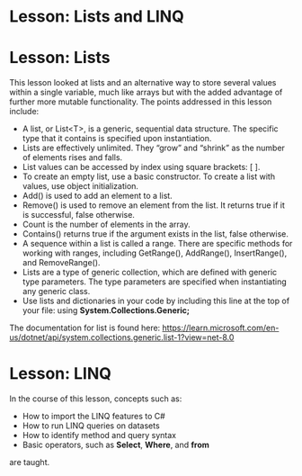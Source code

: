 # Lesson: Lists and LINQ

# Lesson: Lists
This lesson looked at lists and an alternative way to store several values within a single variable, much like arrays but with the added advantage of further more mutable functionality. The points addressed in this lesson include:
- A list, or List\<T>, is a generic, sequential data structure. The specific type that it contains is specified upon instantiation.
- Lists are effectively unlimited. They “grow” and “shrink” as the number of elements rises and falls.
- List values can be accessed by index using square brackets: [ ].
- To create an empty list, use a basic constructor. To create a list with values, use object initialization.
- Add() is used to add an element to a list.
- Remove() is used to remove an element from the list. It returns true if it is successful, false otherwise.
- Count is the number of elements in the array.
- Contains() returns true if the argument exists in the list, false otherwise.
- A sequence within a list is called a range. There are specific methods for working with ranges, including GetRange(), AddRange(), InsertRange(), and RemoveRange().
- Lists are a type of generic collection, which are defined with generic type parameters. The type parameters are specified when instantiating any generic class.
- Use lists and dictionaries in your code by including this line at the top of your file: using **System.Collections.Generic;**

The documentation for list is found here:
https://learn.microsoft.com/en-us/dotnet/api/system.collections.generic.list-1?view=net-8.0

# Lesson: LINQ
In the course of this lesson, concepts such as:
- How to import the LINQ features to C#
- How to run LINQ queries on datasets
- How to identify method and query syntax
- Basic operators, such as **Select**, **Where**, and **from**

are taught.


